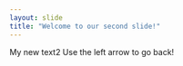 ```yaml
---
layout: slide
title: "Welcome to our second slide!"
---
```

My new text2
Use the left arrow to go back!
